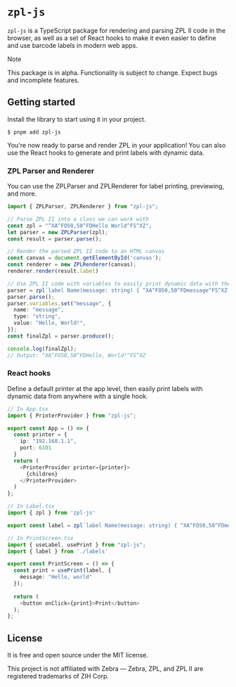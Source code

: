 # `zpl-js`

`zpl-js` is a TypeScript package for rendering and parsing ZPL II code in the 
browser, as well as a set of React hooks to make it even easier to define
and use barcode labels in modern web apps.

> [!Note]
> This package is in alpha. Functionality is subject to change. Expect bugs and incomplete features.

## Getting started

Install the library to start using it in your project.

```console
$ pnpm add zpl-js
```

You're now ready to parse and render ZPL in your application! You can also use 
the React hooks to generate and print labels with dynamic data.

### ZPL Parser and Renderer

You can use the ZPLParser and ZPLRenderer for label printing, previewing, and more.

```typescript
import { ZPLParser, ZPLRenderer } from "zpl-js";

// Parse ZPL II into a class we can work with
const zpl = "^XA^FO50,50^FDHello World^FS^XZ";
let parser = new ZPLParser(zpl);
const result = parser.parse();

// Render the parsed ZPL II code to an HTML canvas
const canvas = document.getElementById('canvas');
const renderer = new ZPLRenderer(canvas);
renderer.render(result.label)

// Use ZPL II code with variables to easily print dynamic data with the zpl tag
parser = zpl`label Name(message: string) { ^XA^FO50,50^FDmessage^FS^XZ }`;
parser.parse();
parser.variables.set("message", {
  name: "message",
  type: "string",
  value: "Hello, World!",
});
const finalZpl = parser.produce();

console.log(finalZpl);
// Output: ^XA^FO50,50^FDHello, World!^FS^XZ
```

### React hooks

Define a default printer at the app level, then easily print labels with
dynamic data from anywhere with a single hook.

```typescript jsx
// In App.tsx
import { PrinterProvider } from "zpl-js";

export const App = () => {
  const printer = {
    ip: "192.168.1.1",
    port: 6101
  }
  return (
    <PrinterProvider printer={printer}>
      {children}
    </PrinterProvider>
  )
};

// In Label.tsx
import { zpl } from 'zpl-js'

export const label = zpl`label Name(message: string) { ^XA^FO50,50^FDmessage^FS^XZ }`;

// In PrintScreen.tsx
import { useLabel, usePrint } from "zpl-js";
import { label } from './labels'

export const PrintScreen = () => {
  const print = usePrint(label, {
    message: "Hello, world"
  });
  
  return (
    <button onClick={print}>Print</button>
  );
};
```

## License

It is free and open source under the MIT license.

This project is not affiliated with Zebra — Zebra, ZPL, and ZPL
II are registered trademarks of ZIH Corp.
